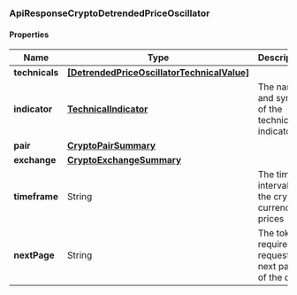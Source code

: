
[//]: # (CLASS:ApiResponseCryptoDetrendedPriceOscillator)

[//]: # (KIND:object)

### ApiResponseCryptoDetrendedPriceOscillator

#### Properties

[//]: # (START_DEFINITION)

Name | Type | Description
------------ | ------------- | -------------
**technicals** | [**[DetrendedPriceOscillatorTechnicalValue]**](DetrendedPriceOscillatorTechnicalValue.md) |  &nbsp;
**indicator** | [**TechnicalIndicator**](TechnicalIndicator.md) | The name and symbol of the technical indicator &nbsp;
**pair** | [**CryptoPairSummary**](CryptoPairSummary.md) |  &nbsp;
**exchange** | [**CryptoExchangeSummary**](CryptoExchangeSummary.md) |  &nbsp;
**timeframe** | String | The time interval for the crypto currency prices &nbsp;
**nextPage** | String | The token required to request the next page of the data &nbsp;

[//]: # (END_DEFINITION)


[//]: # (CONTAINED_CLASS:DetrendedPriceOscillatorTechnicalValue)


[//]: # (CONTAINED_CLASS:TechnicalIndicator)


[//]: # (CONTAINED_CLASS:CryptoPairSummary)


[//]: # (CONTAINED_CLASS:CryptoExchangeSummary)





